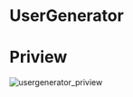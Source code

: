 # UserGenerator

# Priview
![usergenerator_priview](https://user-images.githubusercontent.com/76425337/217683889-70450506-a37d-4bab-87cd-60f651d26aae.gif)
